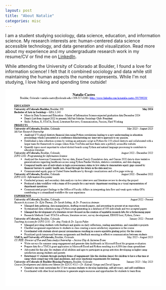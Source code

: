 ```yaml
---
layout: post
title: "About Natalie"
categories: misc
---
```


I am a student studying sociology, data science, education, and information science. My research interests are: human-centered data science accessible technology, and data generation and visualization. Read more about my experience and my undergraduate research work in my resume/CV or find me on [LinkedIn](https://www.linkedin.com/in/natalie-rm-castro?utm_source=share&utm_campaign=share_via&utm_content=profile&utm_medium=ios_app).


While attending the University of Colorado at Boulder, I found a love for information science! I felt that it combined sociology and data while still maintaining the human aspects the number represents. While I'm not studying, I love hiking and spending time outside! 

<a href="https://github.com/NatalieRMCastro/website/blob/4167bbcd7fd49e73442300c4880b823a4ca03ccc/assets/images/website%20resume.png" class="image fit thumb"><img src="assets/images/website resume.png" alt="image of resume, click on image to view PDF version" /></a>
